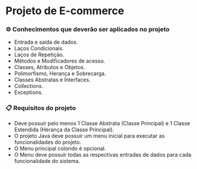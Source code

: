 # Projeto de E-commerce

### ⚙️ Conhecimentos que deverão ser aplicados no projeto

* Entrada e saída de dados.
* Laços Condicionais.
* Laços de Repetição.
* Métodos e Modificadores de acesso.
* Classes, Atributos e Objetos.
* Polimorfismo, Herança e Sobrecarga.
* Classes Abstratas e Interfaces.
* Collections.
* Exceptions.

### 📋 Requisitos do projeto

* Deve possuir pelo menos 1 Classe Abstrata (Classe Principal) e 1 Classe Estendida (Herança da Classe Principal).
* O projeto Java deve possuir um menu inicial para executar as funcionalidades do projeto.
* O Menu principal colorido é opcional.
* O Menu deve possuir todas as respectivas entradas de dados para cada funcionalidade do sistema.
